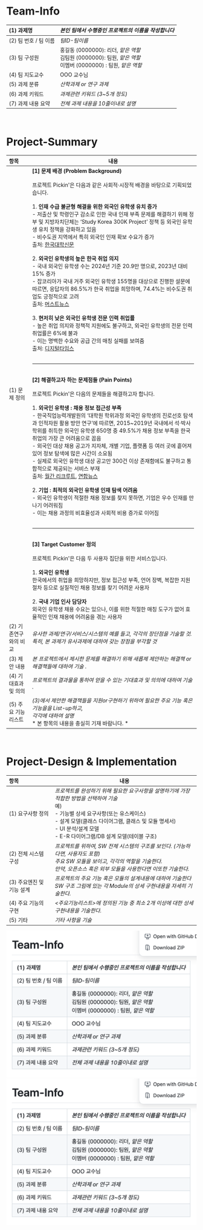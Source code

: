 <!-- Template for PROJECT REPORT of CapstoneDesign 2025-2H, initially written by khyoo -->
<!-- 본 파일은 2025년도 컴공 졸업프로젝트의 <1차보고서> 작성을 위한 기본 양식입니다. -->
<!-- 아래에 "*"..."*" 표시는 italic체로 출력하기 위해서 사용한 것입니다. -->
<!-- "내용"에 해당하는 부분을 지우고, 여러분 과제의 내용을 작성해 주세요. -->

# Team-Info
| (1) 과제명 | *본인 팀에서 수행중인 프로젝트의 이름을 작성합니다* |
|:---  |---  |
| (2) 팀 번호 / 팀 이름 | *팀ID-팀이름* |
| (3) 팀 구성원 | 홍길동 (0000000): 리더, *맡은 역할* <br> 김팀원 (0000000): 팀원, *맡은 역할* <br> 이멤버 (0000000) : 팀원, *맡은 역할*			 |
| (4) 팀 지도교수 | OOO 교수님 |
| (5) 과제 분류 | *산학과제 or 연구 과제* |
| (6) 과제 키워드 | *과제관련 키워드 (3~5개 정도)*  |
| (7) 과제 내용 요약 | *전체 과제 내용을 10줄이내로 설명* |

<br>

# Project-Summary
| 항목 | 내용 |
|:---  |---  |
| (1) 문제 정의 | **[1] 문제 배경 (Problem Background)**<br><br>프로젝트 Pickin'은 다음과 같은 사회적·시장적 배경을 바탕으로 기획되었습니다.<br><br>1. **인재 수급 불균형 해결을 위한 외국인 유학생 유치 증가**<br>- 저출산 및 학령인구 감소로 인한 국내 인재 부족 문제를 해결하기 위해 정부 및 지방자치단체는 ‘Study Korea 300K Project’ 정책 등 외국인 유학생 유치 정책을 강화하고 있음<br>- 비수도권 지역에서 특히 외국인 인재 확보 수요가 증가<br>출처: [한국대학신문](https://news.unn.net/news/articleView.html?idxno=569406)<br><br>2. **외국인 유학생의 높은 한국 취업 의지**<br>- 국내 외국인 유학생 수는 2024년 기준 20.9만 명으로, 2023년 대비 15% 증가<br>- 잡코리아가 국내 거주 외국인 유학생 155명을 대상으로 진행한 설문에 따르면, 응답자의 86.5%가 한국 취업을 희망하며, 74.4%는 비수도권 취업도 긍정적으로 고려<br>출처: [머스트뉴스](http://mustnews.co.kr/View.aspx?No=3372992)<br><br>3. **현저히 낮은 외국인 유학생 전문 인력 취업률**<br>- 높은 취업 의지와 정책적 지원에도 불구하고, 외국인 유학생의 전문 인력 취업률은 6%에 불과<br>- 이는 명백한 수요와 공급 간의 매칭 실패를 보여줌<br>출처: [디지털타임스](https://www.dt.co.kr/contents.html?article_no=2024101302109932064007)<br><br><hr><br>**[2] 해결하고자 하는 문제점들 (Pain Points)**<br><br>프로젝트 Pickin'은 다음의 문제들을 해결하고자 합니다.<br><br> 1. **외국인 유학생 : 채용 정보 접근성 부족**<br>- 한국직업능력개발원의 ‘대학원 학위과정 외국인 유학생의 진로선호 탐색과 인적자원 활용 방안 연구’에 따르면, 2015~2019년 국내에서 석·박사 학위를 취득한 외국인 유학생 650명 중 49.5%가 채용 정보 부족을 한국 취업의 가장 큰 어려움으로 꼽음<br>- 외국인 대상 채용 공고가 지자체, 개별 기업, 플랫폼 등 여러 곳에 흩어져 있어 정보 탐색에 많은 시간이 소요됨<br>- 실제로 외국인 유학생 대상 공고만 300건 이상 존재함에도 불구하고 통합적으로 제공되는 서비스 부재<br>출처: [월간 리크루트](http://www.hkrecruit.co.kr/news/articleView.html?idxno=27694), [연합뉴스](https://www.yna.co.kr/view/AKR20210210139200530)<br><br>2. **기업 : 최적의 외국인 유학생 인재 탐색 어려움**<br>- 외국인 유학생이 적절한 채용 정보를 찾지 못하면, 기업은 우수 인재를 만나기 어려워짐<br>- 이는 채용 과정의 비효율성과 사회적 비용 증가로 이어짐<br><br><hr><br> **[3] Target Customer 정의**<br><br>프로젝트 Pickin'은 다음 두 사용자 집단을 위한 서비스입니다.<br><br>1. **외국인 유학생**<br>한국에서의 취업을 희망하지만, 정보 접근성 부족, 언어 장벽, 복잡한 지원 절차 등으로 실질적인 채용 정보를 찾기 어려운 사용자<br><br>2. **국내 기업 인사 담당자**<br>외국인 유학생 채용 수요는 있으나, 이를 위한 적절한 매칭 도구가 없어 효율적인 인재 채용에 어려움을 겪는 사용자<br>|
| (2) 기존연구와의 비교 | *유사한 과제/연구/서비스/시스템의 예를 들고, 각각의 장단점을 기술할 것. 특히, 본 과제가 유사과제에 대하여 갖는 장점을 부각할 것* |
| (3) 제안 내용 | *본 프로젝트에서 제시한 문제를 해결하기 위해 새롭제 제안하는 해결책 or 해결책들에 대하여 기술 .* |
| (4) 기대효과 및 의의 | *프로젝트의 결과물을 통하여 얻을 수 있는 기대효과 및 의의에 대하여 기술 .* |
| (5) 주요 기능 리스트 | *(3)에서 제안한 해결책들을 지원or구현하기 위하여 필요한 주요 기능 혹은 기능을을 List-up하고, <br> 각각에 대하여 설명* <br> * 본 항목의 내용을 충실히 기재 바람니다. *|

<br>
 
# Project-Design & Implementation
| 항목 | 내용 |
|:---  |---  |
| (1) 요구사항 정의 | *프로젝트를 완성하기 위해 필요한 요구사항을 설명하기에 가장 적합한 방법을 선택하여 기술* <br> 예) <br> - 기능별 상세 요구사항(또는 유스케이스) <br> - 설계 모델(클래스 다이어그램, 클래스 및 모듈 명세서) <br> - UI 분석/설계 모델 <br> - E-R 다이어그램/DB 설계 모델(테이블 구조) |
| (2) 전체 시스템 구성 | *프로젝트를 위하여, SW 전체 시스템의 구조를 보인다. (가능하다면, 사용자도 포함) <br> 주요 SW 모듈을 보이고, 각각의 역할을 기술한다. <br>만약, 오픈소스 혹은 외부 모듈을 사용한다면 이또한 기술한다.* |
| (3) 주요엔진 및 기능 설계 | *프로젝트의 주요 기능 혹은 모듈의 설계내용에 대하여 기술한다 <br> SW 구조 그림에 있는 각 Module의 상세 구현내용을 자세히 기술한다.* |
| (4) 주요 기능의 구현 | *<주요기능리스트>에 정의된 기능 중 최소 2개 이상에 대한 상세 구현내용을 기술한다.* |
| (5) 기타 | *기타 사항을 기술*  |

![테스트용 이미지1](https://github.com/Capston-2024/GroundRule/blob/main/images/test.png)
![테스트용 이미지2](./images/test.png)

<br>
